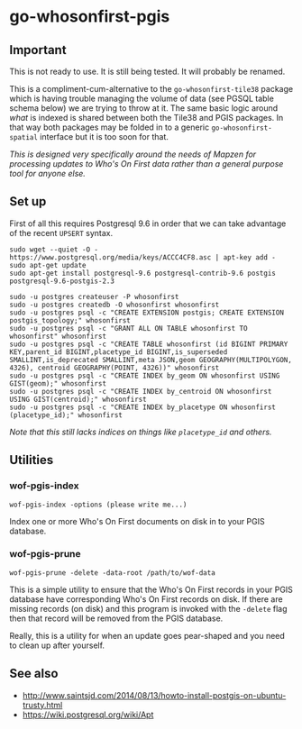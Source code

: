 # go-whosonfirst-pgis

## Important

This is not ready to use. It is still being tested. It will probably be renamed.

This is a compliment-cum-alternative to the `go-whosonfirst-tile38` package which is having trouble managing the volume of data (see PGSQL table schema below) we are trying to throw at it. The same basic logic around _what_ is indexed is shared between both the Tile38 and PGIS packages. In that way both packages may be folded in to a generic `go-whosonfirst-spatial` interface but it is too soon for that.

_This is designed very specifically around the needs of Mapzen for processing updates to Who's On First data rather than a general purpose tool for anyone else._

## Set up

First of all this requires Postgresql 9.6 in order that we can take advantage of the recent `UPSERT` syntax.

```
sudo wget --quiet -O - https://www.postgresql.org/media/keys/ACCC4CF8.asc | apt-key add -
sudo apt-get update
sudo apt-get install postgresql-9.6 postgresql-contrib-9.6 postgis postgresql-9.6-postgis-2.3
```

```
sudo -u postgres createuser -P whosonfirst
sudo -u postgres createdb -O whosonfirst whosonfirst
sudo -u postgres psql -c "CREATE EXTENSION postgis; CREATE EXTENSION postgis_topology;" whosonfirst
sudo -u postgres psql -c "GRANT ALL ON TABLE whosonfirst TO whosonfirst" whosonfirst
sudo -u postgres psql -c "CREATE TABLE whosonfirst (id BIGINT PRIMARY KEY,parent_id BIGINT,placetype_id BIGINT,is_superseded SMALLINT,is_deprecated SMALLINT,meta JSON,geom GEOGRAPHY(MULTIPOLYGON, 4326), centroid GEOGRAPHY(POINT, 4326))" whosonfirst
sudo -u postgres psql -c "CREATE INDEX by_geom ON whosonfirst USING GIST(geom);" whosonfirst
sudo -u postgres psql -c "CREATE INDEX by_centroid ON whosonfirst USING GIST(centroid);" whosonfirst
sudo -u postgres psql -c "CREATE INDEX by_placetype ON whosonfirst (placetype_id);" whosonfirst
```

_Note that this still lacks indices on things like `placetype_id` and others._

## Utilities

### wof-pgis-index

```
wof-pgis-index -options (please write me...)
```

Index one or more Who's On First documents on disk in to your PGIS database.

### wof-pgis-prune

```
wof-pgis-prune -delete -data-root /path/to/wof-data
```

This is a simple utility to ensure that the Who's On First records in your PGIS database have corresponding Who's On First records on disk. If there are missing records (on disk) and this program is invoked with the `-delete` flag then that record will be removed from the PGIS database.

Really, this is a utility for when an update goes pear-shaped and you need to clean up after yourself.

## See also

* http://www.saintsjd.com/2014/08/13/howto-install-postgis-on-ubuntu-trusty.html
* https://wiki.postgresql.org/wiki/Apt
